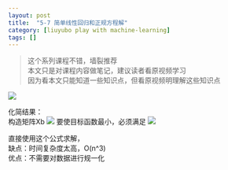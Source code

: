 ```yaml
---
layout: post
title:  "5-7 简单线性回归和正规方程解"
category: [liuyubo play with machine-learning]
tags: []
---
```


> 这个系列课程不错，墙裂推荐  
> 本文只是对课程内容做笔记，建议读者看原视频学习  
> 因为看本文只能知道一些知识点，但看原视频明理解这些知识点  

![](http://windmissing.github.io/images/2019/61.png)

<!-- more -->

化简结果：  
构造矩阵Xb
![](http://windmissing.github.io/images/2019/62.png)
要使目标函数最小，必须满足
![](http://windmissing.github.io/images/2019/63.png)

直接使用这个公式求解，  
缺点：时间复杂度太高，O(n^3)  
优点：不需要对数据进行规一化
